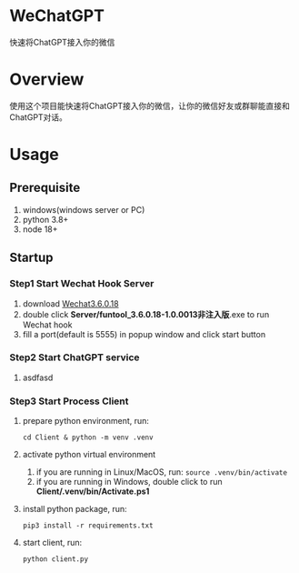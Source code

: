# WeChatGPT

快速将ChatGPT接入你的微信

# Overview

使用这个项目能快速将ChatGPT接入你的微信，让你的微信好友或群聊能直接和ChatGPT对话。

# Usage

## Prerequisite

1. windows(windows server or PC)
2. python 3.8+
3. node 18+

## Startup

### Step1 Start Wechat Hook Server

1. download [Wechat3.6.0.18](https://pan.baidu.com/s/1X2_gAKVi6QEiFqAgnFHJ3g?pwd=nkv6)
2. double click **Server/funtool_3.6.0.18-1.0.0013非注入版**.exe to run Wechat hook
3. fill a port(default is 5555) in popup window and click start button

### Step2 Start ChatGPT service

1. asdfasd

### Step3 Start Process Client

1. prepare python environment, run:

   ```shell
   cd Client & python -m venv .venv
   ```
2. activate python virtual environment

   1. if you are running in Linux/MacOS, run: `source .venv/bin/activate`
   2. if you are running in Windows, double click to run **Client/.venv/bin/Activate.ps1**
3. install python package, run:

   ```shell
   pip3 install -r requirements.txt
   ```
4. start client, run:

   ```shell
   python client.py
   ```
